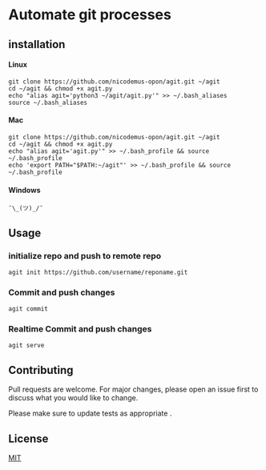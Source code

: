 # **Automate git processes**

## installation

#### Linux


    git clone https://github.com/nicodemus-opon/agit.git ~/agit
    cd ~/agit && chmod +x agit.py
    echo "alias agit='python3 ~/agit/agit.py'" >> ~/.bash_aliases
    source ~/.bash_aliases
    
   
   
#### Mac


    git clone https://github.com/nicodemus-opon/agit.git ~/agit
    cd ~/agit && chmod +x agit.py
    echo "alias agit='agit.py'" >> ~/.bash_profile && source ~/.bash_profile
    echo 'export PATH="$PATH:~/agit"' >> ~/.bash_profile && source ~/.bash_profile

#### Windows


    ¯\_(ツ)_/¯
    
   
## Usage
### initialize repo and push to remote repo
    
    agit init https://github.com/username/reponame.git


### Commit and push changes

    agit commit


### Realtime Commit and push changes

    agit serve

## Contributing
Pull requests are welcome. For major changes, please open an issue first to discuss what you would like to change.

Please make sure to update tests as appropriate .

## License
[MIT](https://choosealicense.com/licenses/mit/)